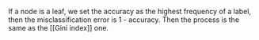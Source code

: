 If a node is a leaf, we set the accuracy as the highest frequency of a label, then the misclassification error is 1 - accuracy.
Then the process is the same as the [[Gini index]] one.